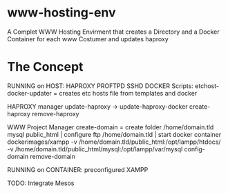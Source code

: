 www-hosting-env
===============

A Complet WWW Hosting Envirment that creates a Directory and a Docker Container for each www Costumer and updates haproxy



# The Concept

RUNNING on HOST:
  HAPROXY
  PROFTPD
  SSHD
  DOCKER
Scripts:
etchost-docker-updater = creates etc hosts file from templates and docker

HAPROXY manager
update-haproxy -> update-haproxy-docker
create-haproxy
remove-haproxy

WWW Project Manager
create-domain = create folder /home/domain.tld mysql public_html | configure ftp /home/domain.tld | 
                start docker container dockerimages/xampp -v /home/domain.tld/public_html:/opt/lampp/htdocs/
                -v /home/domain.tld/public_html/mysql:/opt/lampp/var/mysql 
config-domain
remove-domain
  
RUNNING on CONTAINER:
preconfigured XAMPP


TODO:
Integrate Mesos
